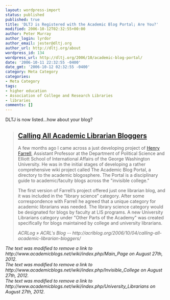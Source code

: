 ```yaml
---
layout: wordpress-import
status: published
published: true
title: 'DLTJ is Registered with the Academic Blog Portal; Are You?'
modified: 2006-10-12T02:32:55+00:00
author: Peter Murray
author_login: lyrdor
author_email: jester@dltj.org
author_url: http://dltj.org/about
wordpress_id: 134
wordpress_url: http://dltj.org/2006/10/academic-blog-portal/
date: '2006-10-11 22:32:55 -0400'
date_gmt: '2006-10-12 02:32:55 -0400'
category: Meta Category
categories:
- Meta Category
tags:
- higher education
- Association of College and Research Libraries
- libraries
comments: []
---
```

<p>DLTJ is now listed...how about your blog?</p>
<blockquote><h2><a href="http://acrlblog.org/2006/10/04/calling-all-academic-librarian-bloggers/" title="ACRLog  &amp;raquo; Blog Archive   &amp;raquo; Calling All Academic Librarian Bloggers">Calling All Academic Librarian Bloggers</a></h2>
<p>A few months ago I came across a just developing project of <a href="http://www.henryfarrell.net" title="Henry Farrell&#039;s homepage">Henry Farrell</a>, Assistant Professor at the Department of Political Science and Elliott School of International Affairs of the George Washington University. He was in the initial stages of developing a rather comprehensive wiki project called <span class="removed_link" title="http://www.academicblogs.net/wiki/index.php/Main_Page">The Academic Blog Portal</span>, a directory to the academic blogosphere. The Portal is a disciplinary guide to academic/faculty blogs across the "<span class="removed_link" title="http://www.academicblogs.net/wiki/index.php/Invisible_College">invisible college</span>."</p>
<p>The first version of Farrell&rsquo;s project offered just one librarian blog, and it was included in the &ldquo;library science&rdquo; category. After some correspondence with Farrell he agreed that a unique category for academic librarians was needed. The library science category would be designated for blogs by faculty at LIS programs. A new <span class="removed_link" title="http://www.academicblogs.net/wiki/index.php/University_Librarians">University Librarians</span> category under "Other Parts of the Academy" was created specifically for blogs maintained by college and university librarians.</p>
<address>ACRLog &raquo; ACRL's Blog -- http://acrlblog.org/2006/10/04/calling-all-academic-librarian-bloggers/</address>
</blockquote>
<p style="padding:0;margin:0;font-style:italic;" class="removed_link">The text was modified to remove a link to http://www.academicblogs.net/wiki/index.php/Main_Page on August 27th, 2012.</p>
<p style="padding:0;margin:0;font-style:italic;" class="removed_link">The text was modified to remove a link to http://www.academicblogs.net/wiki/index.php/Invisible_College on August 27th, 2012.</p>
<p style="padding:0;margin:0;font-style:italic;" class="removed_link">The text was modified to remove a link to http://www.academicblogs.net/wiki/index.php/University_Librarians on August 27th, 2012.</p>
